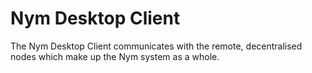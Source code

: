 # Nym Desktop Client

The Nym Desktop Client communicates with the remote, decentralised nodes which make up the Nym system as a whole.
